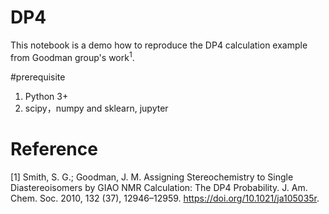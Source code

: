 # DP4
This notebook is a demo how to reproduce the DP4 calculation example from Goodman group's work<sup>1</sup>.

#prerequisite
1) Python 3+
2) scipy，numpy and sklearn, jupyter

# Reference
[1] Smith, S. G.; Goodman, J. M. Assigning Stereochemistry to Single Diastereoisomers by GIAO NMR Calculation: The DP4 Probability. J. Am. Chem. Soc. 2010, 132 (37), 12946–12959. https://doi.org/10.1021/ja105035r. 
